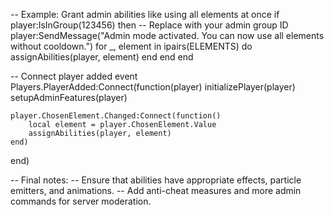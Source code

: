 -- Example: Grant admin abilities like using all elements at once
    if player:IsInGroup(123456) then  -- Replace with your admin group ID
        player:SendMessage("Admin mode activated. You can now use all elements without cooldown.")
        for _, element in ipairs(ELEMENTS) do
            assignAbilities(player, element)
        end
    end
end

-- Connect player added event
Players.PlayerAdded:Connect(function(player)
    initializePlayer(player)
    setupAdminFeatures(player)

    player.ChosenElement.Changed:Connect(function()
        local element = player.ChosenElement.Value
        assignAbilities(player, element)
    end)
end)

-- Final notes:
-- Ensure that abilities have appropriate effects, particle emitters, and animations.
-- Add anti-cheat measures and more admin commands for server moderation.
